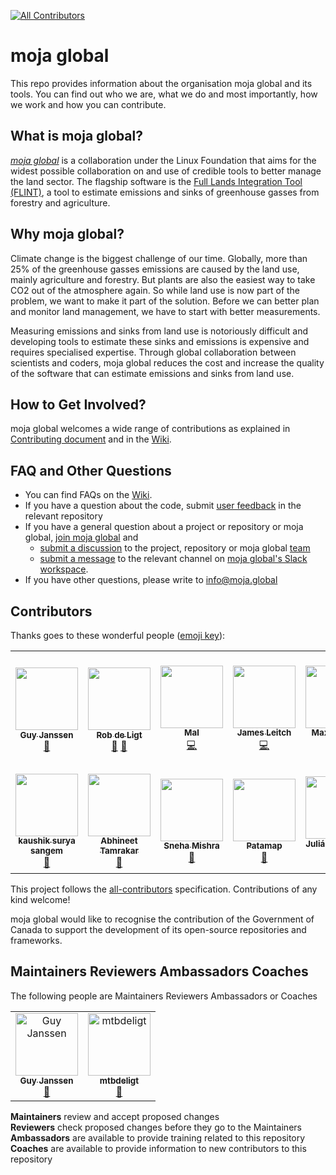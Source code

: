 [![All Contributors](https://img.shields.io/badge/all_contributors-7-orange.svg?style=flat-square)](#contributors)

# moja global   
This repo provides information about the organisation moja global and its tools. You can find out who we are, what we do and most importantly, how we work and how you can contribute.  


## What is moja global?  

[*moja global*](http://moja.global/) is a collaboration under the Linux Foundation that aims for the widest possible collaboration on and use of credible tools to better manage the land sector. The flagship software is the 
 [Full Lands Integration Tool (FLINT)](), 
a tool to estimate emissions and sinks of greenhouse gasses from forestry and agriculture.  


## Why moja global?  

Climate change is the biggest challenge of our time. Globally, more than 25% of the greenhouse gasses emissions are caused by the land use, mainly agriculture and forestry. But plants are also the easiest way to take CO2 out of the atmosphere again. So  while land use is now part of the problem, we want to make it part of the solution. Before we can better plan and monitor land management, we have to start with better measurements.   

Measuring emissions and sinks from land use is notoriously difficult and developing tools to estimate these sinks and emissions is expensive and requires specialised expertise. Through global collaboration between scientists and coders, moja global reduces the cost and increase the quality of the software that can estimate emissions and sinks from land use.  



## How to Get Involved?  

moja global welcomes a wide range of contributions as explained in [Contributing document](CONTRIBUTING.md) and in the [Wiki](https://github.com/moja-global/.github/wiki).  
  
  
  
## FAQ and Other Questions  

* You can find FAQs on the [Wiki](https://github.com/moja.global/.github/wiki).  
* If you have a question about the code, submit [user feedback](https://github.com/moja-global/About-moja-global/blob/master/Contributing/How-to-Provide-User-Feedback.md) in the relevant repository  
* If you have a general question about a project or repository or moja global, [join moja global](https://github.com/moja-global/About-moja-global/blob/master/Contributing/How-to-Join-moja-global.md) and 
    * [submit a discussion](https://help.github.com/en/articles/about-team-discussions) to the project, repository or moja global [team](https://github.com/orgs/moja-global/teams)
    * [submit a message](https://get.slack.help/hc/en-us/categories/200111606#send-messages) to the relevant channel on [moja global's Slack workspace](https://mojaglobal.slack.com). 
* If you have other questions, please write to info@moja.global   


  
## Contributors

Thanks goes to these wonderful people ([emoji key](https://allcontributors.org/docs/en/emoji-key)): 

<!-- ALL-CONTRIBUTORS-LIST:START - Do not remove or modify this section -->
<!-- prettier-ignore-start -->
<!-- markdownlint-disable -->
<table>
  <tr>
    <td align="center"><a href="https://github.com/gmajan"><img src="https://avatars0.githubusercontent.com/u/8733319?v=4" width="100px;" alt=""/><br /><sub><b>Guy Janssen</b></sub></a><br /><a href="#maintenance-gmajan" title="Maintenance">🚧</a></td>
    <td align="center"><a href="https://github.com/mtbdeligt"><img src="https://avatars3.githubusercontent.com/u/16447169?v=4" width="100px;" alt=""/><br /><sub><b>Rob de Ligt</b></sub></a><br /><a href="https://github.com/moja-global/About_moja_global/commits?author=mtbdeligt" title="Documentation">📖</a> <a href="#maintenance-mtbdeligt" title="Maintenance">🚧</a></td>
    <td align="center"><a href="https://github.com/malfrancis"><img src="https://avatars0.githubusercontent.com/u/5935221?v=4" width="100px;" alt=""/><br /><sub><b>Mal</b></sub></a><br /><a href="https://github.com/moja-global/About_moja_global/commits?author=malfrancis" title="Code">💻</a></td>
    <td align="center"><a href="https://github.com/leitchy"><img src="https://avatars0.githubusercontent.com/u/3417817?v=4" width="100px;" alt=""/><br /><sub><b>James Leitch</b></sub></a><br /><a href="https://github.com/moja-global/About_moja_global/commits?author=leitchy" title="Code">💻</a></td>
    <td align="center"><a href="https://github.com/mfellows"><img src="https://avatars0.githubusercontent.com/u/8548157?v=4" width="100px;" alt=""/><br /><sub><b>Max Fellows</b></sub></a><br /><a href="https://github.com/moja-global/About_moja_global/commits?author=mfellows" title="Code">💻</a></td>
    <td align="center"><a href="https://canada.ca"><img src="https://avatars3.githubusercontent.com/u/20973642?v=4" width="100px;" alt=""/><br /><sub><b>Government of Canada - Gouvernement du Canada</b></sub></a><br /><a href="#financial-canada-ca" title="Financial">💵</a></td>
    <td align="center"><a href="https://github.com/nibwene"><img src="https://avatars2.githubusercontent.com/u/52450703?v=4" width="100px;" alt=""/><br /><sub><b>Nibwene</b></sub></a><br /><a href="https://github.com/moja-global/About_moja_global/commits?author=nibwene" title="Documentation">📖</a></td>
  </tr>
  <tr>
    <td align="center"><a href="https://github.com/kaskou"><img src="https://avatars1.githubusercontent.com/u/8544371?v=4" width="100px;" alt=""/><br /><sub><b>kaushik surya sangem</b></sub></a><br /><a href="#maintenance-kaskou" title="Maintenance">🚧</a></td>
    <td align="center"><a href="https://abhineet.tk"><img src="https://avatars1.githubusercontent.com/u/11965776?v=4" width="100px;" alt=""/><br /><sub><b>Abhineet Tamrakar</b></sub></a><br /><a href="https://github.com/moja-global/About_moja_global/commits?author=abhineet97" title="Documentation">📖</a></td>
    <td align="center"><a href="https://github.com/Tlazypanda"><img src="https://avatars0.githubusercontent.com/u/33183263?v=4" width="100px;" alt=""/><br /><sub><b>Sneha Mishra</b></sub></a><br /><a href="https://github.com/moja-global/About_moja_global/commits?author=Tlazypanda" title="Documentation">📖</a></td>
    <td align="center"><a href="https://github.com/Patamap"><img src="https://avatars3.githubusercontent.com/u/59905399?v=4" width="100px;" alt=""/><br /><sub><b>Patamap</b></sub></a><br /><a href="https://github.com/moja-global/About_moja_global/commits?author=Patamap" title="Documentation">📖</a></td>
    <td align="center"><a href="http://www.juliancabezas.com"><img src="https://avatars1.githubusercontent.com/u/17553010?v=4" width="100px;" alt=""/><br /><sub><b>Julián Cabezas</b></sub></a><br /><a href="https://github.com/moja-global/GCBM.Chile.Implementation/commits?author=juliancabezas" title="Code">💻</a></td>
   <td align="center"><a href="https://github.com/yjko2"><img src="https://avatars1.githubusercontent.com/u/19564969?v=4" width="100px;" alt=""/><br /><sub><b>Youngjin</b></sub></a><br /><a href="https://github.com/moja-global/FLINT.Projections/commits?author=yjko2" title="Documentation">📖</a></td>
   <td align="center"><a href="http://abhi-blogs.web.app"><img src="https://avatars1.githubusercontent.com/u/36303692?v=4" width="100px;" alt=""/><br /><sub><b>Abhishek Garain</b></sub></a><br /><a href="https://github.com/moja-global/GSoC.FLINT.JSON_Interface/commits?author=abhi211199" title="Code">💻</a></td>
   <td align="center"><a href="https://github.com/saloni-garg"><img src="https://avatars0.githubusercontent.com/u/26901250?v=4" width="100px;" alt=""/><br /><sub><b>Saloni Garg</b></sub></a><br /><a href="https://www.youtube.com/channel/UCfQUrrNP1Xf-Fv4c8uHYXhQ/" title="Tech Evangelist">:woman_office_worker:</a></td>
  </tr>
</table>

<!-- markdownlint-enable -->
<!-- prettier-ignore-end -->
<!-- ALL-CONTRIBUTORS-LIST:END -->

This project follows the [all-contributors](https://github.com/all-contributors/all-contributors) specification. Contributions of any kind welcome!  

moja global would like to recognise the contribution of the Government of Canada to support the development of its open-source repositories and frameworks.
  
  
## Maintainers Reviewers Ambassadors Coaches

The following people are Maintainers Reviewers Ambassadors or Coaches

<table><tr><td align="center"><a href="https://github.com/gmajan"><img src="https://avatars0.githubusercontent.com/u/8733319?v=4" width="100px;" alt="Guy Janssen"/><br /><sub><b>Guy Janssen</b></sub></a><br /><a href="#maintenance-gmajan" title="Maintenance">🚧</a></td><td align="center"><a href="https://github.com/mtbdeligt"><img src="https://avatars3.githubusercontent.com/u/16447169?v=4" width="100px;" alt="mtbdeligt"/><br /><sub><b>mtbdeligt</b></sub></a><br /><a href="https://github.com/moja-global/About-moja-global/commits?author=mtbdeligt" title="Documentation">📖</a></tr></table>

**Maintainers** review and accept proposed changes  
**Reviewers** check proposed changes before they go to the Maintainers  
**Ambassadors** are available to provide training related to this repository  
**Coaches** are available to provide information to new contributors to this repository  

